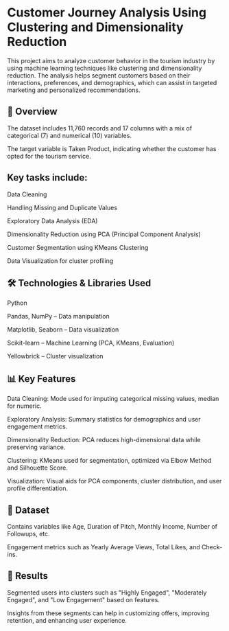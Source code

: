 # Customer Journey Analysis Using Clustering and Dimensionality Reduction
This project aims to analyze customer behavior in the tourism industry by using machine learning techniques like clustering and dimensionality reduction. The analysis helps segment customers based on their interactions, preferences, and demographics, which can assist in targeted marketing and personalized recommendations.

## 📌 Overview

The dataset includes 11,760 records and 17 columns with a mix of categorical (7) and numerical (10) variables.

The target variable is Taken Product, indicating whether the customer has opted for the tourism service.

## Key tasks include:

Data Cleaning

Handling Missing and Duplicate Values

Exploratory Data Analysis (EDA)

Dimensionality Reduction using PCA (Principal Component Analysis)

Customer Segmentation using KMeans Clustering

Data Visualization for cluster profiling

## 🛠️ Technologies & Libraries Used
Python

Pandas, NumPy – Data manipulation

Matplotlib, Seaborn – Data visualization

Scikit-learn – Machine Learning (PCA, KMeans, Evaluation)

Yellowbrick – Cluster visualization

## 📊 Key Features
Data Cleaning: Mode used for imputing categorical missing values, median for numeric.

Exploratory Analysis: Summary statistics for demographics and user engagement metrics.

Dimensionality Reduction: PCA reduces high-dimensional data while preserving variance.

Clustering: KMeans used for segmentation, optimized via Elbow Method and Silhouette Score.

Visualization: Visual aids for PCA components, cluster distribution, and user profile differentiation.

## 📁 Dataset
Contains variables like Age, Duration of Pitch, Monthly Income, Number of Followups, etc.

Engagement metrics such as Yearly Average Views, Total Likes, and Check-ins.

## 🚀 Results
Segmented users into clusters such as "Highly Engaged", "Moderately Engaged", and "Low Engagement" based on features.

Insights from these segments can help in customizing offers, improving retention, and enhancing user experience.
